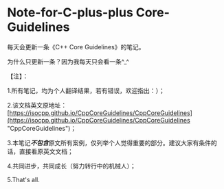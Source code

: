 # Note-for-C-plus-plus Core-Guidelines

每天会更新一条《C++ Core Guidelines》的笔记。

为什么只更新一条？因为我每天只会看一条^_^

【注】：

1.所有笔记，均为个人翻译结果，若有错误，欢迎指出：）；

2.该文档英文原地址：[https://isocpp.github.io/CppCoreGuidelines/CppCoreGuidelines](https://isocpp.github.io/CppCoreGuidelines/CppCoreGuidelines "CppCoreGuidelines")；

3.本笔记***不包含***原文所有案例，仅列举个人觉得重要的部分。建议大家有条件的话，直接看原英文文档；

4.共同进步，共同成长（努力转行中的机械人）；

5.That's all.

